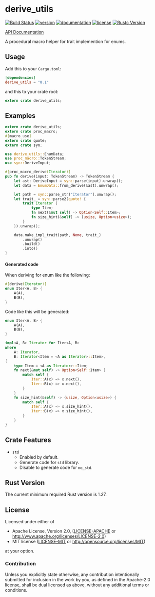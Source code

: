 # derive_utils

[![Build Status](http://img.shields.io/travis/taiki-e/derive_utils.svg)](https://travis-ci.org/taiki-e/derive_utils)
[![version](https://img.shields.io/crates/v/derive_utils.svg)](https://crates.io/crates/derive_utils/)
[![documentation](https://docs.rs/derive_utils/badge.svg)](https://docs.rs/derive_utils/)
[![license](https://img.shields.io/crates/l/derive_utils.svg)](https://crates.io/crates/derive_utils/)
[![Rustc Version](https://img.shields.io/badge/rustc-1.30+-lightgray.svg)](https://blog.rust-lang.org/2018/10/25/Rust-1.30.0.html)

[API Documentation](https://docs.rs/derive_utils/)

A procedural macro helper for trait implemention for enums.

## Usage

Add this to your `Cargo.toml`:

```toml
[dependencies]
derive_utils = "0.1"
```

and this to your crate root:

```rust
extern crate derive_utils;
```

## Examples

```rust
extern crate derive_utils;
extern crate proc_macro;
#[macro_use]
extern crate quote;
extern crate syn;

use derive_utils::EnumData;
use proc_macro::TokenStream;
use syn::DeriveInput;

#[proc_macro_derive(Iterator)]
pub fn derive(input: TokenStream) -> TokenStream {
    let ast: DeriveInput = syn::parse(input).unwrap();
    let data = EnumData::from_derive(&ast).unwrap();

    let path = syn::parse_str("Iterator").unwrap();
    let trait_ = syn::parse2(quote! {
        trait Iterator {
            type Item;
            fn next(&mut self) -> Option<Self::Item>;
            fn size_hint(&self) -> (usize, Option<usize>);
        }
    }).unwrap();

    data.make_impl_trait(path, None, trait_)
        .unwrap()
        .build()
        .into()
}
```

#### Generated code

When deriving for enum like the following:

```rust
#[derive(Iterator)]
enum Iter<A, B> {
    A(A),
    B(B),
}
```

Code like this will be generated:

```rust
enum Iter<A, B> {
    A(A),
    B(B),
}

impl<A, B> Iterator for Iter<A, B>
where
    A: Iterator,
    B: Iterator<Item = <A as Iterator>::Item>,
{
    type Item = <A as Iterator>::Item;
    fn next(&mut self) -> Option<Self::Item> {
        match self {
            Iter::A(x) => x.next(),
            Iter::B(x) => x.next(),
        }
    }
    fn size_hint(&self) -> (usize, Option<usize>) {
        match self {
            Iter::A(x) => x.size_hint(),
            Iter::B(x) => x.size_hint(),
        }
    }
}
```

## Crate Features

* `std`
  * Enabled by default.
  * Generate code for `std` library.
  * Disable to generate code for `no_std`.

## Rust Version

The current minimum required Rust version is 1.27.

## License

Licensed under either of

* Apache License, Version 2.0, ([LICENSE-APACHE](LICENSE-APACHE) or <http://www.apache.org/licenses/LICENSE-2.0>)
* MIT license ([LICENSE-MIT](LICENSE-MIT) or <http://opensource.org/licenses/MIT>)

at your option.

### Contribution

Unless you explicitly state otherwise, any contribution intentionally submitted for inclusion in the work by you, as defined in the Apache-2.0 license, shall be dual licensed as above, without any additional terms or conditions.
